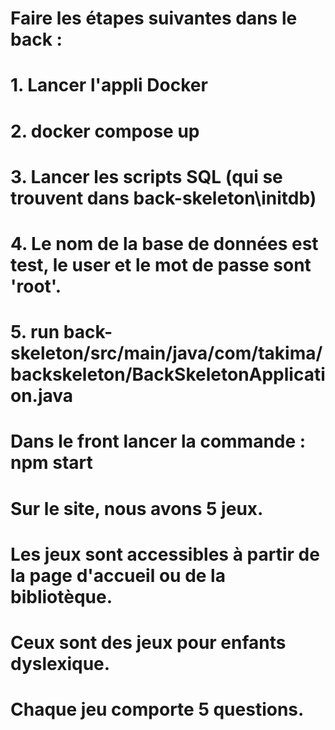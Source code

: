 # Faire les étapes suivantes dans le back :
# 1. Lancer l'appli Docker
# 2. docker compose up
# 3. Lancer les scripts SQL (qui se trouvent dans back-skeleton\initdb\)
# 4. Le nom de la base de données est test, le user et le mot de passe sont 'root'.
# 5. run back-skeleton/src/main/java/com/takima/backskeleton/BackSkeletonApplication.java
# Dans le front lancer la commande : npm start
# Sur le site, nous avons 5 jeux. 
# Les jeux sont accessibles à partir de la page d'accueil ou de la bibliotèque. 
# Ceux sont des jeux pour enfants dyslexique. 
# Chaque jeu comporte 5 questions.
